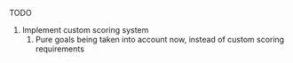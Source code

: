 TODO
1. Implement custom scoring system
   1. Pure goals being taken into account now, instead of custom scoring requirements
